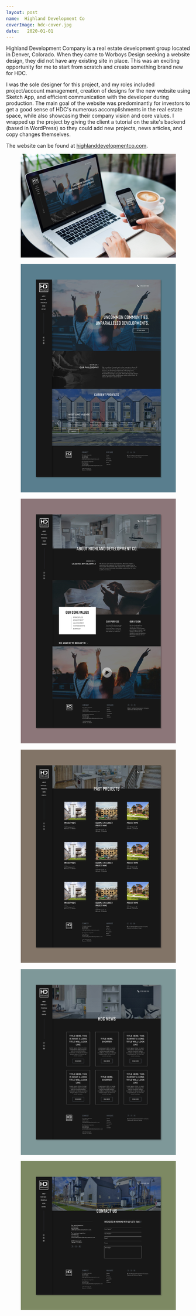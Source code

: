 ```yaml
---
layout: post
name:  Highland Development Co
coverImage: hdc-cover.jpg
date:   2020-01-01
---
```


Highland Development Company is a real estate development group located in Denver, Colorado. When they came to Worboys Design seeking a website design, they did not have any existing site in place. This was an exciting opportunity for me to start from scratch and create something brand new for HDC. 

I was the sole designer for this project, and my roles included project/account management, creation of designs for the new website using Sketch App, and efficient communication with the developer during production. The main goal of the website was predominantly for investors to get a good sense of HDC's numerous accomplishments in the real estate space, while also showcasing their company vision and core values. I wrapped up the project by giving the client a tutorial on the site's backend (based in WordPress) so they could add new projects, news articles, and copy changes themselves.

The website can be found at <a href="http://www.highlanddevelopmentco.com" target="_blank">highlanddevelopmentco.com</a>.

<figure>
    <img class="no-shadow" src="../img/hdc-1.jpg" alt="Highland Development Co" />
</figure>
<figure>
    <img class="no-shadow" src="../img/hdc-2.jpg" alt="Highland Development Co" />
</figure>
<figure>
    <img class="no-shadow" src="../img/hdc-3.jpg" alt="Highland Development Co" />
</figure>
<figure>
    <img class="no-shadow" src="../img/hdc-4.jpg" alt="Highland Development Co" />
</figure>
<figure>
    <img class="no-shadow" src="../img/hdc-5.jpg" aalt="Highland Development Co" />
</figure>
<figure>
    <img class="no-shadow" src="../img/hdc-6.jpg" alt="Highland Development Co" />
</figure>